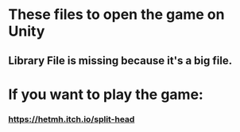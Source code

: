 # These files to open the game on Unity
## Library File is missing because it's a big file.

# If you want to play the game:
### https://hetmh.itch.io/split-head
